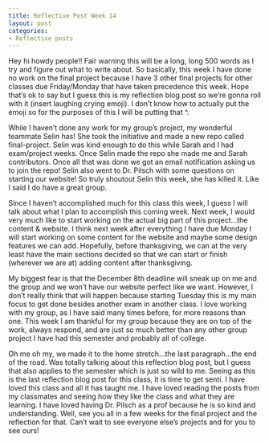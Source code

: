 ```yaml
---
title: Reflective Post Week 14
layout: post
categories:
- Reflective posts
---
```

Hey hi howdy people!! Fair warning this will be a long, long 500 words as I try and figure out what to write about. So basically, this week I have done no work on the final project because I have 3 other final projects for other classes due Friday/Monday that have taken precedence this week. Hope that’s ok to say but I guess this is my reflection blog post so we’re gonna roll with it (insert laughing crying emoji). I don’t know how to actually put the emoji so for the purposes of this I will be putting that ^. 

While I haven’t done any work for my group’s project, my wonderful teammate Selin has! She took the initiative and made a new repo called final-project. Selin was kind enough to do this while Sarah and I had exam/project weeks. Once Selin made the repo she made me and Sarah contributors. Once all that was done we got an email notification asking us to join the repo! Selin also went to Dr. Pilsch with some questions on starting our website! So truly shoutout Selin this week, she has killed it. Like I said I do have a great group. 

Since I haven’t accomplished much for this class this week, I guess I will talk about what I plan to accomplish this coming week. Next week, I would very much like to start working on the actual big part of this project...the content & website. I think next week after everything I have due Monday I will start working on some content for the website and maybe some design features we can add. Hopefully, before thanksgiving, we can at the very least have the main sections decided so that we can start or finish (wherever we are at) adding content after thanksgiving. 

My biggest fear is that the December 8th deadline will sneak up on me and the group and we won’t have our website perfect like we want. However, I don’t really think that will happen because starting Tuesday this is my main focus to get done besides another exam in another class. I love working with my group, as I have said many times before, for more reasons than one. This week I am thankful for my group because they are on top of the work, always respond, and are just so much better than any other group project I have had this semester and probably all of college. 

Oh me oh my, we made it to the home stretch...the last paragraph...the end of the road. Was totally talking about this reflection blog post, but I guess that also applies to the semester which is just so wild to me. Seeing as this is the last reflection blog post for this class, it is time to get senti. I have loved this class and all it has taught me. I have loved reading the posts from my classmates and seeing how they like the class and what they are learning. I have loved having Dr. Pilsch as a prof because he is so kind and understanding. Well, see you all in a few weeks for the final project and the reflection for that. Can’t wait to see everyone else’s projects and for you to see ours! 
